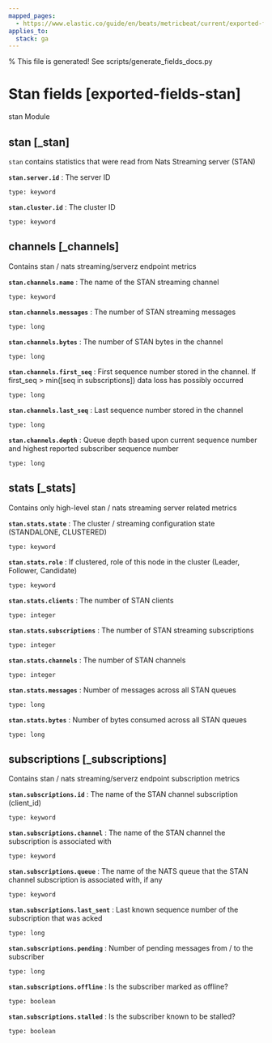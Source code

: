 ```yaml
---
mapped_pages:
  - https://www.elastic.co/guide/en/beats/metricbeat/current/exported-fields-stan.html
applies_to:
  stack: ga
---
```


% This file is generated! See scripts/generate_fields_docs.py

# Stan fields [exported-fields-stan]

stan Module

## stan [_stan]

`stan` contains statistics that were read from Nats Streaming server (STAN)

**`stan.server.id`**
:   The server ID

    type: keyword


**`stan.cluster.id`**
:   The cluster ID

    type: keyword


## channels [_channels]

Contains stan / nats streaming/serverz endpoint metrics

**`stan.channels.name`**
:   The name of the STAN streaming channel

    type: keyword


**`stan.channels.messages`**
:   The number of STAN streaming messages

    type: long


**`stan.channels.bytes`**
:   The number of STAN bytes in the channel

    type: long


**`stan.channels.first_seq`**
:   First sequence number stored in the channel. If first_seq > min([seq in subscriptions]) data loss has possibly occurred

    type: long


**`stan.channels.last_seq`**
:   Last sequence number stored in the channel

    type: long


**`stan.channels.depth`**
:   Queue depth based upon current sequence number and highest reported subscriber sequence number

    type: long


## stats [_stats]

Contains only high-level stan / nats streaming server related metrics

**`stan.stats.state`**
:   The cluster / streaming configuration state (STANDALONE, CLUSTERED)

    type: keyword


**`stan.stats.role`**
:   If clustered, role of this node in the cluster (Leader, Follower, Candidate)

    type: keyword


**`stan.stats.clients`**
:   The number of STAN clients

    type: integer


**`stan.stats.subscriptions`**
:   The number of STAN streaming subscriptions

    type: integer


**`stan.stats.channels`**
:   The number of STAN channels

    type: integer


**`stan.stats.messages`**
:   Number of messages across all STAN queues

    type: long


**`stan.stats.bytes`**
:   Number of bytes consumed across all STAN queues

    type: long


## subscriptions [_subscriptions]

Contains stan / nats streaming/serverz endpoint subscription metrics

**`stan.subscriptions.id`**
:   The name of the STAN channel subscription (client_id)

    type: keyword


**`stan.subscriptions.channel`**
:   The name of the STAN channel the subscription is associated with

    type: keyword


**`stan.subscriptions.queue`**
:   The name of the NATS queue that the STAN channel subscription is associated with, if any

    type: keyword


**`stan.subscriptions.last_sent`**
:   Last known sequence number of the subscription that was acked

    type: long


**`stan.subscriptions.pending`**
:   Number of pending messages from / to the subscriber

    type: long


**`stan.subscriptions.offline`**
:   Is the subscriber marked as offline?

    type: boolean


**`stan.subscriptions.stalled`**
:   Is the subscriber known to be stalled?

    type: boolean


